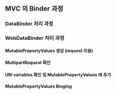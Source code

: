 ## MVC 의 Binder 과정

### DataBinder 처리 과정

#### 

### WebDataBinder 처리 과정

#### MutablePropertyValues 생성 (request 이용)

#### MultipartRequest 확인

#### URI variables 확인 및 MutablePropertyValues 에 추가

#### MutablePropertyValues Binging